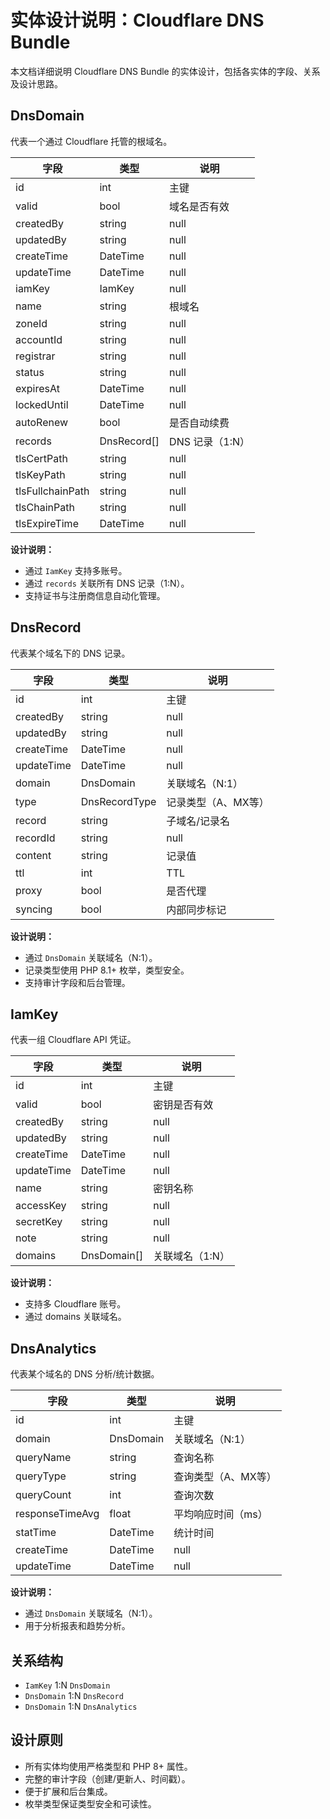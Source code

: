# 实体设计说明：Cloudflare DNS Bundle

本文档详细说明 Cloudflare DNS Bundle 的实体设计，包括各实体的字段、关系及设计思路。

## DnsDomain

代表一个通过 Cloudflare 托管的根域名。

| 字段             | 类型            | 说明                   |
|------------------|-----------------|------------------------|
| id               | int             | 主键                   |
| valid            | bool            | 域名是否有效           |
| createdBy        | string|null     | 创建人                 |
| updatedBy        | string|null     | 更新人                 |
| createTime       | DateTime|null   | 创建时间               |
| updateTime       | DateTime|null   | 更新时间               |
| iamKey           | IamKey|null     | 关联的 IAM 密钥        |
| name             | string          | 根域名                 |
| zoneId           | string|null     | Cloudflare Zone ID     |
| accountId        | string|null     | Cloudflare 账号 ID     |
| registrar        | string|null     | 注册商                 |
| status           | string|null     | 域名状态               |
| expiresAt        | DateTime|null   | 过期时间               |
| lockedUntil      | DateTime|null   | 锁定截止时间           |
| autoRenew        | bool            | 是否自动续费           |
| records          | DnsRecord[]     | DNS 记录（1:N）        |
| tlsCertPath      | string|null     | TLS 证书路径           |
| tlsKeyPath       | string|null     | TLS 密钥路径           |
| tlsFullchainPath | string|null     | TLS 完整链路径         |
| tlsChainPath     | string|null     | TLS 中间证书路径       |
| tlsExpireTime    | DateTime|null   | TLS 证书过期时间       |

**设计说明：**

- 通过 `IamKey` 支持多账号。
- 通过 `records` 关联所有 DNS 记录（1:N）。
- 支持证书与注册商信息自动化管理。

## DnsRecord

代表某个域名下的 DNS 记录。

| 字段         | 类型            | 说明                   |
|--------------|-----------------|------------------------|
| id           | int             | 主键                   |
| createdBy    | string|null     | 创建人                 |
| updatedBy    | string|null     | 更新人                 |
| createTime   | DateTime|null   | 创建时间               |
| updateTime   | DateTime|null   | 更新时间               |
| domain       | DnsDomain       | 关联域名（N:1）        |
| type         | DnsRecordType   | 记录类型（A、MX等）    |
| record       | string          | 子域名/记录名          |
| recordId     | string|null     | Cloudflare 记录ID      |
| content      | string          | 记录值                 |
| ttl          | int             | TTL                    |
| proxy        | bool            | 是否代理               |
| syncing      | bool            | 内部同步标记           |

**设计说明：**

- 通过 `DnsDomain` 关联域名（N:1）。
- 记录类型使用 PHP 8.1+ 枚举，类型安全。
- 支持审计字段和后台管理。

## IamKey

代表一组 Cloudflare API 凭证。

| 字段         | 类型            | 说明                   |
|--------------|-----------------|------------------------|
| id           | int             | 主键                   |
| valid        | bool            | 密钥是否有效           |
| createdBy    | string|null     | 创建人                 |
| updatedBy    | string|null     | 更新人                 |
| createTime   | DateTime|null   | 创建时间               |
| updateTime   | DateTime|null   | 更新时间               |
| name         | string          | 密钥名称               |
| accessKey    | string|null     | Cloudflare 邮箱        |
| secretKey    | string|null     | Cloudflare API 密钥    |
| note         | string|null     | 备注                   |
| domains      | DnsDomain[]     | 关联域名（1:N）        |

**设计说明：**

- 支持多 Cloudflare 账号。
- 通过 domains 关联域名。

## DnsAnalytics

代表某个域名的 DNS 分析/统计数据。

| 字段             | 类型            | 说明                   |
|------------------|-----------------|------------------------|
| id               | int             | 主键                   |
| domain           | DnsDomain       | 关联域名（N:1）        |
| queryName        | string          | 查询名称               |
| queryType        | string          | 查询类型（A、MX等）    |
| queryCount       | int             | 查询次数               |
| responseTimeAvg  | float           | 平均响应时间（ms）     |
| statTime         | DateTime        | 统计时间               |
| createTime       | DateTime|null   | 创建时间               |
| updateTime       | DateTime|null   | 更新时间               |

**设计说明：**

- 通过 `DnsDomain` 关联域名（N:1）。
- 用于分析报表和趋势分析。

## 关系结构

- `IamKey` 1:N `DnsDomain`
- `DnsDomain` 1:N `DnsRecord`
- `DnsDomain` 1:N `DnsAnalytics`

## 设计原则

- 所有实体均使用严格类型和 PHP 8+ 属性。
- 完整的审计字段（创建/更新人、时间戳）。
- 便于扩展和后台集成。
- 枚举类型保证类型安全和可读性。
